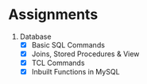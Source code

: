 # Assignments

1. Database
    - [x] Basic SQL Commands
    - [x] Joins, Stored Procedures & View
    - [x] TCL Commands
    - [x] Inbuilt Functions in MySQL